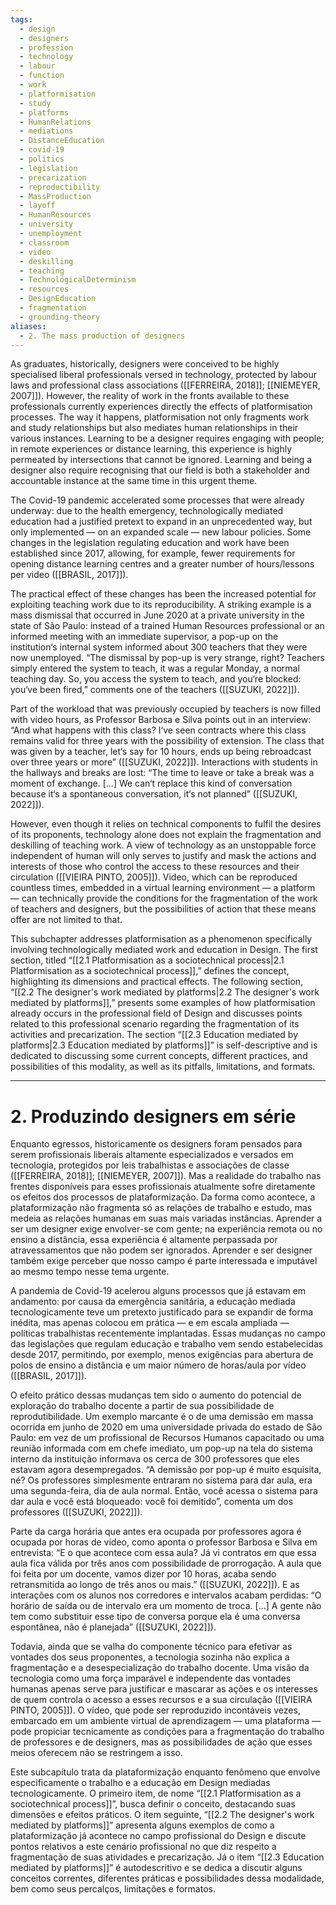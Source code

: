 ```yaml
---
tags:
  - design
  - designers
  - profession
  - technology
  - labour
  - function
  - work
  - platformisation
  - study
  - platforms
  - HumanRelations
  - mediations
  - DistanceEducation
  - covid-19
  - politics
  - legislation
  - precarization
  - reproductibility
  - MassProduction
  - layoff
  - HumanResources
  - university
  - unemployment
  - classroom
  - video
  - deskilling
  - teaching
  - TechnologicalDeterminism
  - resources
  - DesignEducation
  - fragmentation
  - grounding-theory
aliases:
  - 2. The mass production of designers
---
```

As graduates, historically, designers were conceived to be highly specialised liberal professionals versed in technology, protected by labour laws and professional class associations ([[FERREIRA, 2018]]; [[NIEMEYER, 2007]]). However, the reality of work in the fronts available to these professionals currently experiences directly the effects of platformisation processes. The way it happens, platformisation not only fragments work and study relationships but also mediates human relationships in their various instances. Learning to be a designer requires engaging with people; in remote experiences or distance learning, this experience is highly permeated by intersections that cannot be ignored. Learning and being a designer also require recognising that our field is both a stakeholder and accountable instance at the same time in this urgent theme.

The Covid-19 pandemic accelerated some processes that were already underway: due to the health emergency, technologically mediated education had a justified pretext to expand in an unprecedented way, but only implemented — on an expanded scale — new labour policies. Some changes in the legislation regulating education and work have been established since 2017, allowing, for example, fewer requirements for opening distance learning centres and a greater number of hours/lessons per video ([[BRASIL, 2017]]).

The practical effect of these changes has been the increased potential for exploiting teaching work due to its reproducibility. A striking example is a mass dismissal that occurred in June 2020 at a private university in the state of São Paulo: instead of a trained Human Resources professional or an informed meeting with an immediate supervisor, a pop-up on the institution‘s internal system informed about 300 teachers that they were now unemployed. “The dismissal by pop-up is very strange, right? Teachers simply entered the system to teach, it was a regular Monday, a normal teaching day. So, you access the system to teach, and you‘re blocked: you‘ve been fired,” comments one of the teachers ([[SUZUKI, 2022]]).

Part of the workload that was previously occupied by teachers is now filled with video hours, as Professor Barbosa e Silva points out in an interview: “And what happens with this class? I‘ve seen contracts where this class remains valid for three years with the possibility of extension. The class that was given by a teacher, let‘s say for 10 hours, ends up being rebroadcast over three years or more” ([[SUZUKI, 2022]]). Interactions with students in the hallways and breaks are lost: “The time to leave or take a break was a moment of exchange. [...] We can‘t replace this kind of conversation because it‘s a spontaneous conversation, it‘s not planned” ([[SUZUKI, 2022]]).

However, even though it relies on technical components to fulfil the desires of its proponents, technology alone does not explain the fragmentation and deskilling of teaching work. A view of technology as an unstoppable force independent of human will only serves to justify and mask the actions and interests of those who control the access to these resources and their circulation ([[VIEIRA PINTO, 2005]]). Video, which can be reproduced countless times, embedded in a virtual learning environment — a platform — can technically provide the conditions for the fragmentation of the work of teachers and designers, but the possibilities of action that these means offer are not limited to that.

This subchapter addresses platformisation as a phenomenon specifically involving technologically mediated work and education in Design. The first section, titled “[[2.1 Platformisation as a sociotechnical process|2.1 Platformisation as a sociotechnical process]],” defines the concept, highlighting its dimensions and practical effects. The following section, “[[2.2 The designer's work mediated by platforms|2.2 The designer's work mediated by platforms]],” presents some examples of how platformisation already occurs in the professional field of Design and discusses points related to this professional scenario regarding the fragmentation of its activities and precarization. The section “[[2.3 Education mediated by platforms|2.3 Education mediated by platforms]]” is self-descriptive and is dedicated to discussing some current concepts, different practices, and possibilities of this modality, as well as its pitfalls, limitations, and formats.

---
# 2. Produzindo designers em série
Enquanto egressos, historicamente os designers foram pensados para serem profissionais liberais altamente especializados e versados em tecnologia, protegidos por leis trabalhistas e associações de classe ([[FERREIRA, 2018]]; [[NIEMEYER, 2007]]). Mas a realidade do trabalho nas frentes disponíveis para esses profissionais atualmente sofre diretamente os efeitos dos processos de plataformização. Da forma como acontece, a plataformização não fragmenta só as relações de trabalho e estudo, mas medeia as relações humanas em suas mais variadas instâncias. Aprender a ser um designer exige envolver-se com gente; na experiência remota ou no ensino a distância, essa experiência é altamente perpassada por atravessamentos que não podem ser ignorados. Aprender e ser designer também exige perceber que nosso campo é parte interessada e imputável ao mesmo tempo nesse tema urgente.

A pandemia de Covid-19 acelerou alguns processos que já estavam em andamento: por causa da emergência sanitária, a educação mediada tecnologicamente teve um pretexto justificado para se expandir de forma inédita, mas apenas colocou em prática — e em escala ampliada — políticas trabalhistas recentemente implantadas. Essas mudanças no campo das legislações que regulam educação e trabalho vem sendo estabelecidas desde 2017, permitindo, por exemplo, menos exigências para abertura de polos de ensino a distância e um maior número de horas/aula por vídeo ([[BRASIL, 2017]]).

O efeito prático dessas mudanças tem sido o aumento do potencial de exploração do trabalho docente a partir de sua possibilidade de reprodutibilidade. Um exemplo marcante é o de uma demissão em massa ocorrida em junho de 2020 em uma universidade privada do estado de São Paulo: em vez de um profissional de Recursos Humanos capacitado ou uma reunião informada com em chefe imediato, um pop-up na tela do sistema interno da instituição informava os cerca de 300 professores que eles estavam agora desempregados. “A demissão por pop-up é muito esquisita, né? Os professores simplesmente entraram no sistema para dar aula, era uma segunda-feira, dia de aula normal. Então, você acessa o sistema para dar aula e você está bloqueado: você foi demitido”, comenta um dos professores ([[SUZUKI, 2022]]).

Parte da carga horária que antes era ocupada por professores agora é ocupada por horas de vídeo, como aponta o professor Barbosa e Silva em entrevista: “E o que acontece com essa aula? Já vi contratos em que essa aula fica válida por três anos com possibilidade de prorrogação. A aula que foi feita por um docente, vamos dizer por 10 horas, acaba sendo retransmitida ao longo de três anos ou mais.” ([[SUZUKI, 2022]]). E as interações com os alunos nos corredores e intervalos acabam perdidas: “O horário de saída ou de intervalo era um momento de troca. [...] A gente não tem como substituir esse tipo de conversa porque ela é uma conversa espontânea, não é planejada” ([[SUZUKI, 2022]]).

Todavia, ainda que se valha do componente técnico para efetivar as vontades dos seus proponentes, a tecnologia sozinha não explica a fragmentação e a desespecialização do trabalho docente. Uma visão da tecnologia como uma força imparável e independente das vontades humanas apenas serve para justificar e mascarar as ações e os interesses de quem controla o acesso a esses recursos e a sua circulação ([[VIEIRA PINTO, 2005]]). O vídeo, que pode ser reproduzido incontáveis vezes, embarcado em um ambiente virtual de aprendizagem — uma plataforma — pode propiciar tecnicamente as condições para a fragmentação do trabalho de professores e de designers, mas as possibilidades de ação que esses meios oferecem não se restringem a isso.

Este subcapítulo trata da plataformização enquanto fenômeno que envolve especificamente o trabalho e a educação em Design mediadas tecnologicamente. O primeiro item, de nome “[[2.1 Platformisation as a sociotechnical process]]”, busca definir o conceito, destacando suas dimensões e efeitos práticos. O item seguinte, “[[2.2 The designer's work mediated by platforms]]” apresenta alguns exemplos de como a plataformização já acontece no campo profissional do Design e discute pontos relativos a este cenário profissional no que diz respeito a fragmentação de suas atividades e precarização. Já o item “[[2.3 Education mediated by platforms]]” é autodescritivo e se dedica a discutir alguns conceitos correntes, diferentes práticas e possibilidades dessa modalidade, bem como seus percalços, limitações e formatos.